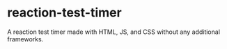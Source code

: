 <h1>reaction-test-timer</h1>
A reaction test timer made with HTML, JS, and CSS without any additional frameworks.
